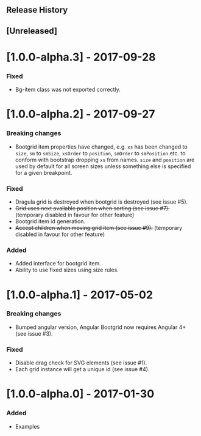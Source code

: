 Release History
---------------
## [Unreleased]

# [1.0.0-alpha.3] - 2017-09-28
### Fixed
- Bg-item class was not exported correctly.

# [1.0.0-alpha.2] - 2017-09-27

### Breaking changes
- Bootgrid item properties have changed, e.g. `xs` has been changed to `size`, `sm` to `smSize`, `xsOrder` to `position`, `smOrder` to `smPosition` etc. to conform with bootstrap dropping `xs` from names. `size` and `position` are used by default for all screen sizes unless something else is specified for a given breakpoint. 

### Fixed
- Dragula grid is destroyed when bootgrid is destroyed (see issue #5).
- ~~Grid uses next available position when sorting (see issue #7).~~ (temporary disabled in favour for other feature)
- Bootgrid item id generation.
- ~~Accept children when moving grid item (see issue #9).~~ (temporary disabled in favour for other feature)

### Added
- Added interface for bootgrid item.
- Ability to use fixed sizes using size rules.


# [1.0.0-alpha.1] - 2017-05-02

### Breaking changes
- Bumped angular version, Angular Bootgrid now requires Angular 4+ (see issue #3).

### Fixed
- Disable drag check for SVG elements (see issue #1).
- Each grid instance will get a unique id (see issue #4).

# [1.0.0-alpha.0] - 2017-01-30

### Added
- Examples

